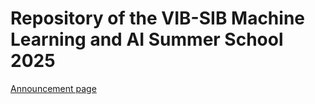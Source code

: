 # Repository of the VIB-SIB Machine Learning and AI Summer School 2025

[Announcement page](https://www.vibconferences.be/events/machine-learning-and-ai-summer-school)

